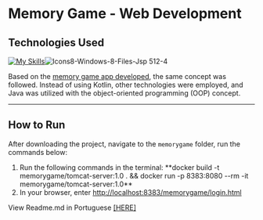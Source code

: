 # Memory Game - Web Development

## Technologies Used
[![My Skills](https://skillicons.dev/icons?i=js,html,css,java,docker,maven)](https://skillicons.dev)![Icons8-Windows-8-Files-Jsp 512-4](https://github.com/gabriel-M4chado/WebJava-MemoryGame/assets/134239910/250dd890-aa15-4fda-b4c9-c7eff42473fc)



Based on the [memory game app developed](https://github.com/eumanito/jogo-memoria-andoid-kotlin), the same concept was followed. Instead of using Kotlin, other technologies were employed, and Java was utilized with the object-oriented programming (OOP) concept.

---

## How to Run
After downloading the project, navigate to the `memorygame` folder, run the commands below: 

<ol>
  <li>Run the following commands in the terminal: **docker build -t memorygame/tomcat-server:1.0 . && docker run -p 8383:8080 --rm -it memorygame/tomcat-server:1.0**</li>
  <li>In your browser, enter <a href="http://localhost:8383/memorygame/login.html">http://localhost:8383/memorygame/login.html</a></li>
</ol>


<p>View Readme.md in Portuguese <a href="PORTUGUESE-README.md">[HERE]</a></p>
